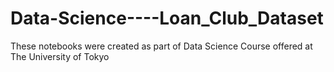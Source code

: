 # Data-Science----Loan_Club_Dataset
These notebooks were created as part of Data Science Course offered at The University of Tokyo
